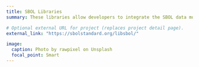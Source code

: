 ```yaml
---
title: SBOL Libraries
summary: These libraries allow developers to integrate the SBOL data model into their software tools. These libraries are available in C/C++, Java, JavaScript, and Python.

# Optional external URL for project (replaces project detail page).
external_link: "https://sbolstandard.org/libsbol/"

image:
  caption: Photo by rawpixel on Unsplash
  focal_point: Smart
---
```

